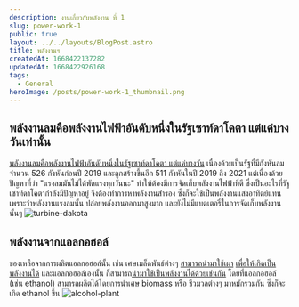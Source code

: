 ```yaml
---
description: งานเกี่ยวกับพลังงาน ที่ 1
slug: power-work-1
public: true
layout: ../../layouts/BlogPost.astro
title: พลังงานฯ
createdAt: 1668422137282
updatedAt: 1668422926168
tags:
  - General
heroImage: /posts/power-work-1_thumbnail.png
---
```

## พลังงานลมคือพลังงานไฟฟ้าอันดับหนึ่งในรัฐเซาท์ดาโคตา แต่แค่บางวันเท่านั้น
[พลังงานลมคือพลังงานไฟฟ้าอันดับหนึ่งในรัฐเซาท์ดาโคตา แต่แค่บางวัน](https://www.renewableenergyworld.com/storage/wind-is-now-south-dakotas-no-1-electricity-generator-but-not-every-day/) เนื่องด้วยเป็นรัฐที่มีกังหันลมจำนวน 526 กังหันก่อนปี 2019 และถูกสร้างขึ้นอีก 511 กังหันในปี 2019 ถึง 2021 แต่เนื่องด้วยปัญหาที่ว่า "แรงลมมันไม่ได้พัดแรงทุกวันนะ" ทำให้ต้องมีการจัดเก็บพลังงานไฟฟ้าที่ดี   ซึ่งเป็นอะไรที่รัฐเซาท์ดาโคตากำลังมีปัญหาอยู่ จึงต้องทำการหาพลังงานสำรอง ซึ่งก็จะใช้เป็นพลังงานแสงอาทิตย์แทน เพราะว่าพลังงานแรงลมนั้น ปล่อยพลังงานออกมาสูงมาก และยังไม่มีแบตเตอรี่ในการจัดเก็บพลังงานนั้นๆ 
![turbine-dakota](/posts/power-work-1_turbine-dakota.png)
## พลังงานจากแอลกอฮอล์
ของเหลือจากการผลิตแอลกอฮอล์นั้น เช่น เศษเมล็ดพันธ์ต่างๆ [สามารถนำมาใช้เผา](https://pocket.chanakancloud.net/share/637206d4db8493.55565958) [เพื่อให้เกิดเป็นพลังงานได้](https://pocket.chanakancloud.net/share/637209568a7ad5.57081451) และแอลกอฮอล์เองนั้น ก็สามารถ[นำมาใช้เป็นพลังงานได้ด้วยเช่นกัน](https://pocket.chanakancloud.net/share/637207d73e4a81.54841978) โดยที่แอลกอฮอล์ (เช่น ethanol) สามารถผลิตได้โดยการนำเศษ biomass หรือ ชีวมวลต่างๆ มาหมักรวมกัน ซึ่งก็จะเกิด ethanol ขึ้น
![alcohol-plant](/posts/power-work-1_alcohol-plant.png)
